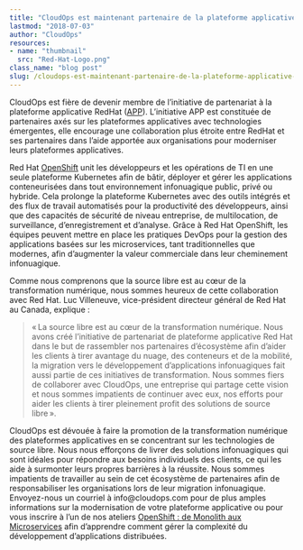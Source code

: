 ```yaml
---
title: "CloudOps est maintenant partenaire de la plateforme applicative RedHat"
lastmod: "2018-07-03"
author: "CloudOps"
resources:
- name: "thumbnail"
  src: "Red-Hat-Logo.png"
class_name: "blog post"
slug: /cloudops-est-maintenant-partenaire-de-la-plateforme-applicative-redhat
---
```


<p>CloudOps est fière de devenir membre de l’initiative de partenariat à la plateforme applicative RedHat (<a href="https://www.redhat.com/fr/about/press-releases/red-hat-introduces-new-application-platform-partner-initiative" target="_blank">APP</a>). L’initiative APP est constituée de partenaires axés sur les plateformes applicatives avec technologies émergentes, elle encourage une collaboration plus étroite entre RedHat et ses partenaires dans l’aide apportée aux organisations pour moderniser leurs plateformes applicatives.</p>

<p><span style="font-weight: 400;">Red Hat </span><a href="https://www.cloudops.com/2017/07/docker-and-kubernetes-what-is-the-value-of-containerization/"><span style="font-weight: 400;">OpenShift</span></a><span style="font-weight: 400;"> unit les développeurs et les opérations de TI en une seule plateforme Kubernetes afin de bâtir, déployer et gérer les applications conteneurisées dans tout environnement infonuagique public, privé ou hybride. Cela prolonge la plateforme Kubernetes avec des outils intégrés et des flux de travail automatisés pour la productivité des développeurs, ainsi que des capacités de sécurité de niveau entreprise, de multilocation, de surveillance, d’enregistrement et d’analyse. Grâce à Red Hat OpenShift, les équipes peuvent mettre en place les pratiques DevOps pour la gestion des applications basées sur les microservices, tant traditionnelles que modernes, afin d’augmenter la valeur commerciale dans leur cheminement infonuagique.</span></p>

<p><span style="font-weight: 400;">Comme nous comprenons que la source libre est au cœur de la transformation numérique, nous sommes heureux de cette collaboration avec Red Hat. Luc Villeneuve, vice-président directeur général de Red Hat au Canada, explique&nbsp;:</span></p>

<blockquote><p><span style="font-weight: 400;">« La source libre est au cœur de la transformation numérique. Nous avons créé l’initiative de partenariat de plateforme applicative Red Hat dans le but de rassembler nos partenaires d’écosystème afin d’aider les clients à tirer avantage du nuage, des conteneurs et de la mobilité, la migration vers le développement d’applications infonuagiques fait aussi partie de ces initiatives de transformation. Nous sommes fiers de collaborer avec CloudOps, une entreprise qui partage cette vision et nous sommes impatients de continuer avec eux, nos efforts pour aider les clients à tirer pleinement profit des solutions de source libre ».&nbsp;</span></p></blockquote>

<p><span style="font-weight: 400;">CloudOps est dévouée à faire la promotion de la transformation numérique des plateformes applicatives en se concentrant sur les technologies de source libre. Nous nous efforçons de livrer des solutions infonuagiques qui sont idéales pour répondre aux besoins individuels des clients, ce qui les aide à surmonter leurs propres barrières à la réussite. Nous sommes impatients de travailler au sein de cet écosystème de partenaires afin de responsabiliser les organisations lors de leur migration infonuagique. Envoyez-nous un courriel à </span><span style="font-weight: 400;">info@cloudops.com</span> <span style="font-weight: 400;">pour de plus amples informations sur la modernisation de votre plateforme applicative ou pour vous inscrire à l’un de nos ateliers </span><a href="https://www.cloudops.com/monolith-to-micoservices-workshop/"><span style="font-weight: 400;">OpenShift&nbsp;: de Monolith aux Microservices</span></a> <span style="font-weight: 400;">afin d’apprendre comment gérer la complexité du développement d’applications distribuées.</span></p>